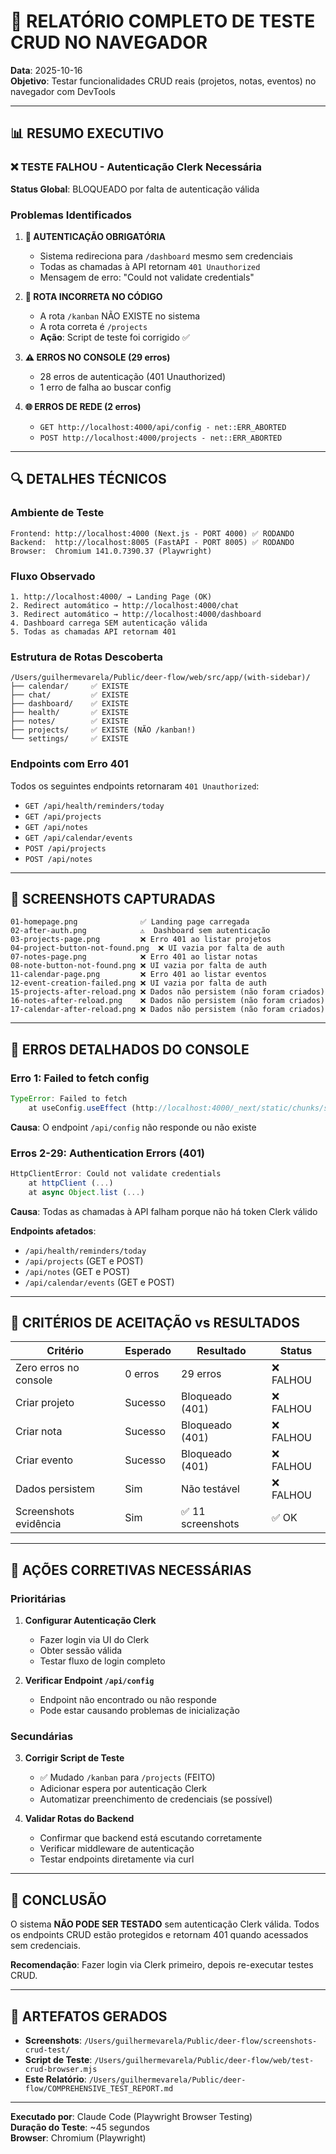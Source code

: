 # 🧪 RELATÓRIO COMPLETO DE TESTE CRUD NO NAVEGADOR

**Data**: 2025-10-16  
**Objetivo**: Testar funcionalidades CRUD reais (projetos, notas, eventos) no navegador com DevTools

---

## 📊 RESUMO EXECUTIVO

### ❌ TESTE FALHOU - Autenticação Clerk Necessária

**Status Global**: BLOQUEADO por falta de autenticação válida

### Problemas Identificados

1. **🔐 AUTENTICAÇÃO OBRIGATÓRIA**
   - Sistema redireciona para `/dashboard` mesmo sem credenciais
   - Todas as chamadas à API retornam `401 Unauthorized`
   - Mensagem de erro: "Could not validate credentials"

2. **🚫 ROTA INCORRETA NO CÓDIGO**
   - A rota `/kanban` NÃO EXISTE no sistema
   - A rota correta é `/projects`
   - **Ação**: Script de teste foi corrigido ✅

3. **⚠️ ERROS NO CONSOLE (29 erros)**
   - 28 erros de autenticação (401 Unauthorized)
   - 1 erro de falha ao buscar config

4. **🌐 ERROS DE REDE (2 erros)**
   - `GET http://localhost:4000/api/config - net::ERR_ABORTED`
   - `POST http://localhost:4000/projects - net::ERR_ABORTED`

---

## 🔍 DETALHES TÉCNICOS

### Ambiente de Teste

```
Frontend: http://localhost:4000 (Next.js - PORT 4000) ✅ RODANDO
Backend:  http://localhost:8005 (FastAPI - PORT 8005) ✅ RODANDO
Browser:  Chromium 141.0.7390.37 (Playwright)
```

### Fluxo Observado

```
1. http://localhost:4000/ → Landing Page (OK)
2. Redirect automático → http://localhost:4000/chat
3. Redirect automático → http://localhost:4000/dashboard
4. Dashboard carrega SEM autenticação válida
5. Todas as chamadas API retornam 401
```

### Estrutura de Rotas Descoberta

```
/Users/guilhermevarela/Public/deer-flow/web/src/app/(with-sidebar)/
├── calendar/     ✅ EXISTE
├── chat/         ✅ EXISTE
├── dashboard/    ✅ EXISTE
├── health/       ✅ EXISTE
├── notes/        ✅ EXISTE
├── projects/     ✅ EXISTE (NÃO /kanban!)
└── settings/     ✅ EXISTE
```

### Endpoints com Erro 401

Todos os seguintes endpoints retornaram `401 Unauthorized`:

- `GET /api/health/reminders/today`
- `GET /api/projects`
- `GET /api/notes`
- `GET /api/calendar/events`
- `POST /api/projects`
- `POST /api/notes`

---

## 📸 SCREENSHOTS CAPTURADAS

```
01-homepage.png              ✅ Landing page carregada
02-after-auth.png            ⚠️  Dashboard sem autenticação
03-projects-page.png         ❌ Erro 401 ao listar projetos
04-project-button-not-found.png  ❌ UI vazia por falta de auth
07-notes-page.png            ❌ Erro 401 ao listar notas
08-note-button-not-found.png ❌ UI vazia por falta de auth
11-calendar-page.png         ❌ Erro 401 ao listar eventos
12-event-creation-failed.png ❌ UI vazia por falta de auth
15-projects-after-reload.png ❌ Dados não persistem (não foram criados)
16-notes-after-reload.png    ❌ Dados não persistem (não foram criados)
17-calendar-after-reload.png ❌ Dados não persistem (não foram criados)
```

---

## 🐛 ERROS DETALHADOS DO CONSOLE

### Erro 1: Failed to fetch config

```javascript
TypeError: Failed to fetch
    at useConfig.useEffect (http://localhost:4000/_next/static/chunks/src_8b5be69c._.js:957:13)
```

**Causa**: O endpoint `/api/config` não responde ou não existe

### Erros 2-29: Authentication Errors (401)

```javascript
HttpClientError: Could not validate credentials
    at httpClient (...)
    at async Object.list (...)
```

**Causa**: Todas as chamadas à API falham porque não há token Clerk válido

**Endpoints afetados**:
- `/api/health/reminders/today`
- `/api/projects` (GET e POST)
- `/api/notes` (GET e POST)
- `/api/calendar/events` (GET e POST)

---

## 🎯 CRITÉRIOS DE ACEITAÇÃO vs RESULTADOS

| Critério | Esperado | Resultado | Status |
|----------|----------|-----------|--------|
| Zero erros no console | 0 erros | 29 erros | ❌ FALHOU |
| Criar projeto | Sucesso | Bloqueado (401) | ❌ FALHOU |
| Criar nota | Sucesso | Bloqueado (401) | ❌ FALHOU |
| Criar evento | Sucesso | Bloqueado (401) | ❌ FALHOU |
| Dados persistem | Sim | Não testável | ❌ FALHOU |
| Screenshots evidência | Sim | ✅ 11 screenshots | ✅ OK |

---

## 🔧 AÇÕES CORRETIVAS NECESSÁRIAS

### Prioritárias

1. **Configurar Autenticação Clerk**
   - Fazer login via UI do Clerk
   - Obter sessão válida
   - Testar fluxo de login completo

2. **Verificar Endpoint `/api/config`**
   - Endpoint não encontrado ou não responde
   - Pode estar causando problemas de inicialização

### Secundárias

3. **Corrigir Script de Teste**
   - ✅ Mudado `/kanban` para `/projects` (FEITO)
   - Adicionar espera por autenticação Clerk
   - Automatizar preenchimento de credenciais (se possível)

4. **Validar Rotas do Backend**
   - Confirmar que backend está escutando corretamente
   - Verificar middleware de autenticação
   - Testar endpoints diretamente via curl

---

## 📝 CONCLUSÃO

O sistema **NÃO PODE SER TESTADO** sem autenticação Clerk válida. Todos os endpoints CRUD estão protegidos e retornam 401 quando acessados sem credenciais.

**Recomendação**: Fazer login via Clerk primeiro, depois re-executar testes CRUD.

---

## 📂 ARTEFATOS GERADOS

- **Screenshots**: `/Users/guilhermevarela/Public/deer-flow/screenshots-crud-test/`
- **Script de Teste**: `/Users/guilhermevarela/Public/deer-flow/web/test-crud-browser.mjs`
- **Este Relatório**: `/Users/guilhermevarela/Public/deer-flow/COMPREHENSIVE_TEST_REPORT.md`

---

**Executado por**: Claude Code (Playwright Browser Testing)  
**Duração do Teste**: ~45 segundos  
**Browser**: Chromium (Playwright)
